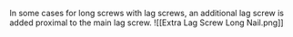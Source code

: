 In some cases for long screws with lag screws, an additional lag screw is added proximal to the main lag screw. 
![[Extra Lag Screw Long Nail.png]]